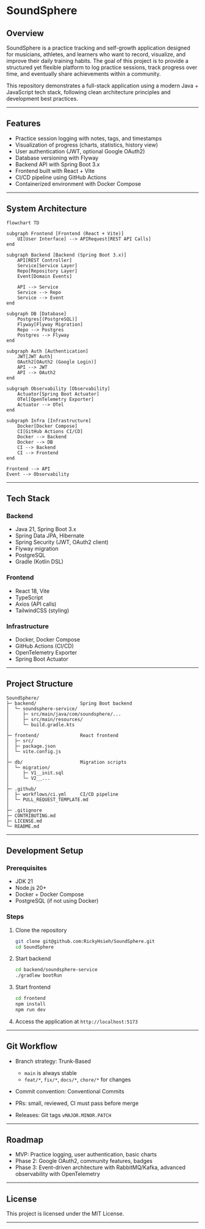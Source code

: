 
# SoundSphere

## Overview

SoundSphere is a practice tracking and self-growth application designed for musicians, athletes, and learners who want to record, visualize, and improve their daily training habits.
The goal of this project is to provide a structured yet flexible platform to log practice sessions, track progress over time, and eventually share achievements within a community.

This repository demonstrates a full-stack application using a modern Java + JavaScript tech stack, following clean architecture principles and development best practices.

---

## Features

* Practice session logging with notes, tags, and timestamps
* Visualization of progress (charts, statistics, history view)
* User authentication (JWT, optional Google OAuth2)
* Database versioning with Flyway
* Backend API with Spring Boot 3.x
* Frontend built with React + Vite
* CI/CD pipeline using GitHub Actions
* Containerized environment with Docker Compose

---

## System Architecture

```mermaid
flowchart TD

subgraph Frontend [Frontend (React + Vite)]
    UI[User Interface] --> APIRequest[REST API Calls]
end

subgraph Backend [Backend (Spring Boot 3.x)]
    API[REST Controller]
    Service[Service Layer]
    Repo[Repository Layer]
    Event[Domain Events]

    API --> Service
    Service --> Repo
    Service --> Event
end

subgraph DB [Database]
    Postgres[(PostgreSQL)]
    Flyway[Flyway Migration]
    Repo --> Postgres
    Postgres --> Flyway
end

subgraph Auth [Authentication]
    JWT[JWT Auth]
    OAuth2[OAuth2 (Google Login)]
    API --> JWT
    API --> OAuth2
end

subgraph Observability [Observability]
    Actuator[Spring Boot Actuator]
    OTel[OpenTelemetry Exporter]
    Actuator --> OTel
end

subgraph Infra [Infrastructure]
    Docker[Docker Compose]
    CI[GitHub Actions CI/CD]
    Docker --> Backend
    Docker --> DB
    CI --> Backend
    CI --> Frontend
end

Frontend --> API
Event --> Observability
```

---

## Tech Stack

### Backend

* Java 21, Spring Boot 3.x
* Spring Data JPA, Hibernate
* Spring Security (JWT, OAuth2 client)
* Flyway migration
* PostgreSQL
* Gradle (Kotlin DSL)

### Frontend

* React 18, Vite
* TypeScript
* Axios (API calls)
* TailwindCSS (styling)

### Infrastructure

* Docker, Docker Compose
* GitHub Actions (CI/CD)
* OpenTelemetry Exporter
* Spring Boot Actuator

---

## Project Structure

```
SoundSphere/
├─ backend/                Spring Boot backend
│  └─ soundsphere-service/
│     ├─ src/main/java/com/soundsphere/...
│     ├─ src/main/resources/
│     └─ build.gradle.kts
│
├─ frontend/               React frontend
│  ├─ src/
│  ├─ package.json
│  └─ vite.config.js
│
├─ db/                     Migration scripts
│  └─ migration/
│     ├─ V1__init.sql
│     └─ V2__...
│
├─ .github/
│  ├─ workflows/ci.yml     CI/CD pipeline
│  └─ PULL_REQUEST_TEMPLATE.md
│
├─ .gitignore
├─ CONTRIBUTING.md
├─ LICENSE.md
└─ README.md
```

---

## Development Setup

### Prerequisites

* JDK 21
* Node.js 20+
* Docker + Docker Compose
* PostgreSQL (if not using Docker)

### Steps

1. Clone the repository

   ```bash
   git clone git@github.com:RickyHsieh/SoundSphere.git
   cd SoundSphere
   ```

2. Start backend

   ```bash
   cd backend/soundsphere-service
   ./gradlew bootRun
   ```

3. Start frontend

   ```bash
   cd frontend
   npm install
   npm run dev
   ```

4. Access the application at `http://localhost:5173`

---

## Git Workflow

* Branch strategy: Trunk-Based

    * `main` is always stable
    * `feat/*`, `fix/*`, `docs/*`, `chore/*` for changes
* Commit convention: Conventional Commits
* PRs: small, reviewed, CI must pass before merge
* Releases: Git tags `vMAJOR.MINOR.PATCH`

---

## Roadmap

* MVP: Practice logging, user authentication, basic charts
* Phase 2: Google OAuth2, community features, badges
* Phase 3: Event-driven architecture with RabbitMQ/Kafka, advanced observability with OpenTelemetry

---

## License

This project is licensed under the MIT License.

---